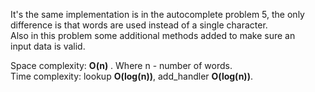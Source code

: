 It's the same implementation is in the autocomplete problem 5, the only  
difference is that words are used instead of a single character.  
Also in this problem some additional methods added to make sure an  
input data is valid.  

Space complexity: **O(n)** . Where n - number of words.     
Time complexity: lookup **O(log(n))**, add_handler **O(log(n))**.